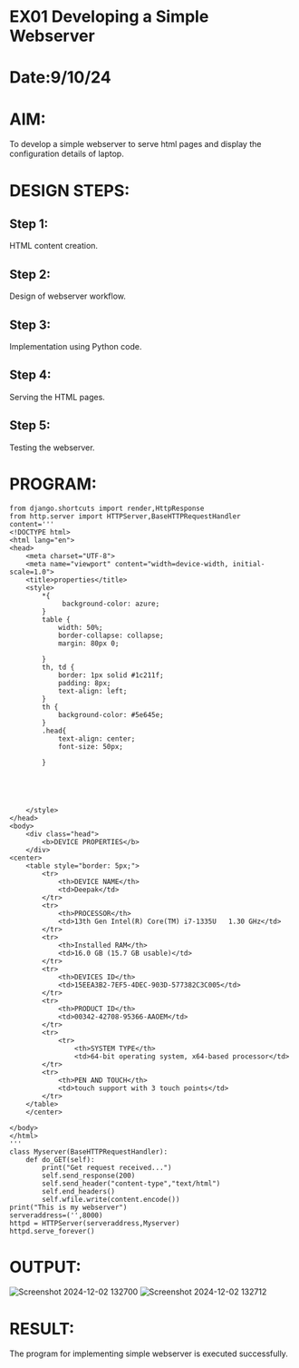 # EX01 Developing a Simple Webserver

# Date:9/10/24
# AIM:
To develop a simple webserver to serve html pages and display the configuration details of laptop.

# DESIGN STEPS:
## Step 1:
HTML content creation.

## Step 2:
Design of webserver workflow.

## Step 3:
Implementation using Python code.

## Step 4:
Serving the HTML pages.

## Step 5:
Testing the webserver.

# PROGRAM:

~~~
from django.shortcuts import render,HttpResponse
from http.server import HTTPServer,BaseHTTPRequestHandler
content='''
<!DOCTYPE html>
<html lang="en">
<head>
    <meta charset="UTF-8">
    <meta name="viewport" content="width=device-width, initial-scale=1.0">
    <title>properties</title>
    <style>
        *{
             background-color: azure;
        }
        table {
            width: 50%;
            border-collapse: collapse;
            margin: 80px 0;
           
        }
        th, td {
            border: 1px solid #1c211f;
            padding: 8px;
            text-align: left;
        }
        th {
            background-color: #5e645e;
        }
        .head{
            text-align: center;
            font-size: 50px;
            
        }

           
            
        
        
    </style>
</head> 
<body>
    <div class="head">
        <b>DEVICE PROPERTIES</b>
    </div>
<center>
    <table style="border: 5px;">
        <tr>
            <th>DEVICE NAME</th>
            <td>Deepak</td>
        </tr>
        <tr>
            <th>PROCESSOR</th>
            <td>13th Gen Intel(R) Core(TM) i7-1335U   1.30 GHz</td>
        </tr>
        <tr>
            <th>Installed RAM</th>
            <td>16.0 GB (15.7 GB usable)</td>
        </tr>
        <tr>
            <th>DEVICES ID</th>
            <td>15EEA3B2-7EF5-4DEC-903D-577382C3C005</td>
        </tr>
        <tr>
            <th>PRODUCT ID</th>
            <td>00342-42708-95366-AAOEM</td>
        </tr>
        <tr>
            <tr>
                <th>SYSTEM TYPE</th>
                <td>64-bit operating system, x64-based processor</td>
        </tr>
        <tr>
            <th>PEN AND TOUCH</th>
            <td>touch support with 3 touch points</td>
        </tr>                            
    </table>
    </center>

</body>
</html>
'''
class Myserver(BaseHTTPRequestHandler):
    def do_GET(self):
        print("Get request received...")
        self.send_response(200)
        self.send_header("content-type","text/html")
        self.end_headers()
        self.wfile.write(content.encode())
print("This is my webserver")
serveraddress=('',8000)
httpd = HTTPServer(serveraddress,Myserver)
httpd.serve_forever()
~~~

# OUTPUT:

![Screenshot 2024-12-02 132700](https://github.com/user-attachments/assets/db0edc64-01dc-4536-967a-6705c3f100cb)
![Screenshot 2024-12-02 132712](https://github.com/user-attachments/assets/b247eaae-df96-4965-83e3-5bf798fd6264)

# RESULT:
The program for implementing simple webserver is executed successfully.
